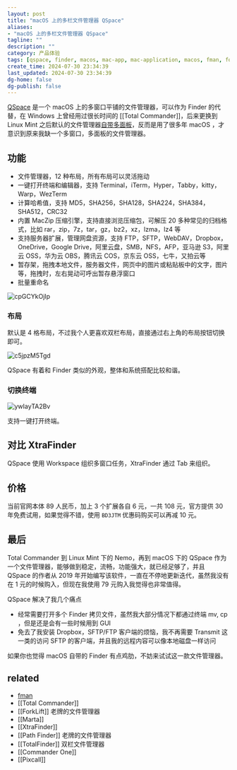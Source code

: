 ```yaml
---
layout: post
title: "macOS 上的多栏文件管理器 QSpace"
aliases:
- "macOS 上的多栏文件管理器 QSpace"
tagline: ""
description: ""
category: 产品体验
tags: [qspace, finder, macos, mac-app, mac-application, macos, fman, forklift, multipanel, file-manage, nemo]
create_time: 2024-07-30 23:34:39
last_updated: 2024-07-30 23:34:39
dg-home: false
dg-publish: false
---
```


[QSpace](https://qspace.awehunt.com/) 是一个 macOS 上的多窗口平铺的文件管理器，可以作为 Finder 的代替，在 Windows 上曾经用过很长时间的 [[Total Commander]]，后来更换到 Linux Mint 之后默认的文件管理器[自带多面板](https://einverne.github.io/post/2018/08/nemo-file-manager.html)，反而是用了很多年 macOS ，才意识到原来我缺一个多窗口，多面板的文件管理器。

## 功能

- 文件管理器，12 种布局，所有布局可以灵活拖动
- 一键打开终端和编辑器，支持 Terminal，iTerm，Hyper，Tabby，kitty，Warp，WezTerm
- 计算哈希值，支持 MD5，SHA256，SHA128，SHA224，SHA384，SHA512，CRC32
- 内置 MacZip 压缩引擎，支持直接浏览压缩包，可解压 20 多种常见的归档格式，比如 rar，zip，7z，tar，gz，bz2，xz，lzma，lz4 等
- 支持服务器扩展，管理网盘资源，支持 FTP，SFTP，WebDAV，Dropbox，OneDrive，Google Drive，阿里云盘，SMB，NFS，AFP，亚马逊 S3，阿里云 OSS，华为云 OBS，腾讯云 COS，京东云 OSS，七牛，又拍云等
- 暂存架，拖拽本地文件，服务器文件，网页中的图片或粘贴板中的文字，图片等，拖拽时，左右晃动可呼出暂存悬浮窗口
- 批量重命名

![cpGCYkOjIp](https://pic.einverne.info/images/cpGCYkOjIp.png)

### 布局

默认是 4 格布局，不过我个人更喜欢双栏布局，直接通过右上角的布局按钮切换即可。

![c5jpzM5Tgd](https://pic.einverne.info/images/c5jpzM5Tgd.png)

QSpace 有着和 Finder 类似的外观，整体和系统搭配比较和谐。

### 切换终端

![ywIayTA2Bv](https://pic.einverne.info/images/ywIayTA2Bv.png)

支持一键打开终端。

## 对比 XtraFinder

QSpace 使用 Workspace 组织多窗口任务，XtraFinder 通过 Tab 来组织。

## 价格

当前官网本体 89 人民币，加上 3 个扩展各自 6 元，一共 108 元，官方提供 30 年免费试用，如果觉得不错，使用 `BD3JTM` 优惠码购买可以再减 10 元。

## 最后

Total Commander 到 Linux Mint 下的 Nemo，再到 macOS 下的 QSpace 作为一个文件管理器，能够做到稳定，流畅，功能强大，就已经足够了，并且 QSpace 的作者从 2019 年开始编写该软件，一直在不停地更新迭代，虽然我没有在 1 元的时候购入，但现在我使用 79 元购入我觉得也非常值得。

QSpace 解决了我几个痛点

- 经常需要打开多个 Finder 拷贝文件，虽然我大部分情况下都通过终端 mv, cp ，但是还是会有一些时候用到 GUI
- 免去了我安装 Dropbox，SFTP/FTP 客户端的烦恼，我不再需要 Transmit 这一类的访问 SFTP 的客户端，并且我的远程内容可以像本地磁盘一样访问

如果你也觉得 macOS 自带的 Finder 有点鸡肋，不妨来试试这一款文件管理器。

## related

- [fman](https://fman.io/)
- [[Total Commander]]
- [[ForkLift]] 老牌的文件管理器
- [[Marta]]
- [[XtraFinder]]
- [[Path Finder]] 老牌的文件管理器
- [[TotalFinder]] 双栏文件管理器
- [[Commander One]]
- [[Pixcall]]
